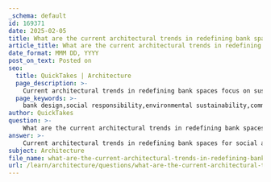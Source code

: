 ```yaml
---
_schema: default
id: 169371
date: 2025-02-05
title: What are the current architectural trends in redefining bank spaces for social and environmental responsibility?
article_title: What are the current architectural trends in redefining bank spaces for social and environmental responsibility?
date_format: MMM DD, YYYY
post_on_text: Posted on
seo:
  title: QuickTakes | Architecture
  page_description: >-
    Current architectural trends in redefining bank spaces focus on sustainability, community engagement, emotional design, functional spaces, natural elements, and innovative features to enhance social and environmental responsibility.
  page_keywords: >-
    bank design,social responsibility,environmental sustainability,community engagement,emotional design,functional spaces,natural elements,innovative architecture
author: QuickTakes
question: >-
    What are the current architectural trends in redefining bank spaces for social and environmental responsibility?
answer: >-
    Current architectural trends in redefining bank spaces for social and environmental responsibility focus on creating inviting, functional, and sustainable environments that enhance user experience and foster community interaction. Here are some key aspects of these trends:\n\n1. **Sustainability**: Modern bank designs prioritize sustainability by incorporating eco-friendly materials and energy-efficient systems. This includes the use of natural light, which not only reduces energy consumption but also improves the overall atmosphere within the bank. For instance, the Sugamo Shinkin Bank utilizes elliptical skylights to maximize natural light, creating a pleasant environment that connects users with the outside world.\n\n2. **Community Engagement**: Architects are increasingly designing bank spaces that encourage social interaction and community involvement. This shift moves away from the traditional, rigid banking environment towards more relaxed and welcoming spaces. The Sugamo Shinkin Bank exemplifies this trend by merging indoor and outdoor areas, fostering openness and connection with the urban environment.\n\n3. **Emotional Design**: The emotional impact of architectural design is a significant consideration. The concept of "shikiri," as practiced by architect Emmanuelle Moureaux, emphasizes the use of color as a spatial element to evoke emotions and enhance customer experiences. This approach transforms the banking experience into one that is enjoyable and engaging, rather than intimidating or formal.\n\n4. **Functional Spaces**: The layout of bank interiors is being reimagined to include functional spaces that cater to customer needs. This includes comfortable waiting areas, meeting rooms equipped with technology, and teller windows designed for accessibility. The Sugamo Shinkin Bank's design features a layered spatial composition that enhances user experience through thoughtful organization of spaces.\n\n5. **Natural Elements**: Incorporating natural elements into bank design is another trend that aligns with environmental responsibility. This can include the use of greenery, natural materials, and designs that promote tranquility and well-being. The integration of timber-decked areas and glazed courtyards in bank designs helps create a calming atmosphere that encourages customers to spend time in the space.\n\n6. **Innovative Design Features**: Unique architectural elements, such as colorful stainless-steel sticks used in the Sugamo Shinkin Bank, serve as defining features that not only enhance aesthetic appeal but also contribute to the overall identity of the bank. These elements can create a sense of place and community, making the bank a landmark in its urban setting.\n\nIn summary, the current architectural trends in bank design emphasize social and environmental responsibility by creating spaces that are sustainable, community-oriented, emotionally engaging, and functionally effective. These trends reflect a broader shift in the architectural landscape towards designs that prioritize user experience and environmental stewardship.
subject: Architecture
file_name: what-are-the-current-architectural-trends-in-redefining-bank-spaces-for-social-and-environmental-responsibility.md
url: /learn/architecture/questions/what-are-the-current-architectural-trends-in-redefining-bank-spaces-for-social-and-environmental-responsibility
---
```


&nbsp;